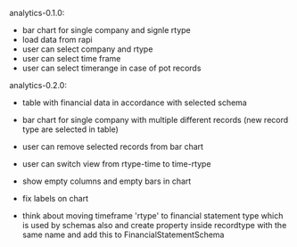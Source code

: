 analytics-0.1.0:
- bar chart for single company and signle rtype
- load data from rapi
- user can select company and rtype
- user can select time frame
- user can select timerange in case of pot records

analytics-0.2.0:
- table with financial data in accordance with selected schema
- bar chart for single company with multiple different records (new 
  record type are selected in table)
- user can remove selected records from bar chart
- user can switch view from rtype-time to time-rtype
- show empty columns and empty bars in chart
- fix labels on chart

- think about moving timeframe 'rtype' to financial statement type which is used
  by schemas also and create property inside recordtype with the same name and
  add this to FinancialStatementSchema